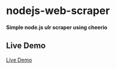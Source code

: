 # nodejs-web-scraper

#### Simple node.js ulr scraper using cheerio

## Live Demo

[Live Demo](https://node-scraper.charleslaot.com/)
